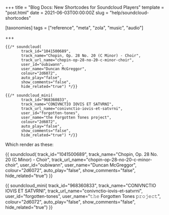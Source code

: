 +++
title = "Blog Docs: New Shortcodes for Soundcloud Players"
template = "post.html"
date = 2021-06-03T00:00:00Z
slug = "help/soundcloud-shortcodes"

[taxonomies]
tags = ["reference", "meta", "zola", "music", "audio"]

+++

```jinja2
{{/* soundcloud(
       track_id="1041500689",
       track_name="Chopin, Op. 28 No. 20 (C Minor) - Choir",
       track_url_name="chopin-op-28-no-20-c-minor-choir",
       user_id="oubiwann",
       user_name="Duncan McGreggor",
       colour="2d6072",
       auto_play="false",
       show_comments="false",
       hide_related="true") */}}
       
{{/* soundcloud_mini(
       track_id="968360833",
       track_name="CONIVNCTIO IOVIS ET SATVRNI",
       track_url_name="conivnctio-iovis-et-satvrni",
       user_id="forgotten-tones",
       user_name="𝚝𝚑𝚎 Forgotten Tones 𝚙𝚛𝚘𝚓𝚎𝚌𝚝",
       colour="2d6072",
       auto_play="false",
       show_comments="false",
       hide_related="true") */}}
```

Which render as these:

{{ soundcloud(
       track_id="1041500689",
       track_name="Chopin, Op. 28 No. 20 (C Minor) - Choir",
       track_url_name="chopin-op-28-no-20-c-minor-choir",
       user_id="oubiwann",
       user_name="Duncan McGreggor",
       colour="2d6072",
       auto_play="false",
       show_comments="false",
       hide_related="true") }}
       

{{ soundcloud_mini(
       track_id="968360833",
       track_name="CONIVNCTIO IOVIS ET SATVRNI",
       track_url_name="conivnctio-iovis-et-satvrni",
       user_id="forgotten-tones",
       user_name="𝚝𝚑𝚎 Forgotten Tones 𝚙𝚛𝚘𝚓𝚎𝚌𝚝",
       colour="2d6072",
       auto_play="false",
       show_comments="false",
       hide_related="true") }}
